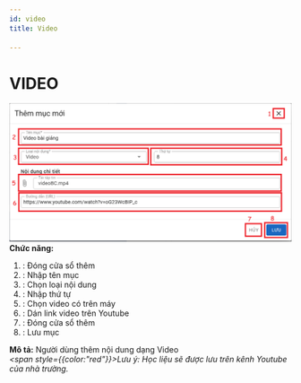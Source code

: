 ```yaml
---
id: video
title: Video

---
```


# VIDEO

![Trang Chủ](../../static/img/soan-hoc-lieu-so/video/them-video.png)  
__Chức năng:__ 
1. <img src="/docs-lms-hls/img/chung/dong.png" alt="" width="30" />: Đóng cửa sổ thêm
2. <img src="/docs-lms-hls/img/chung/ten-muc.png" alt="" width="80" />: Nhập tên mục
3. <img src="/docs-lms-hls/img/soan-hoc-lieu-so/video/loai.png" alt="" width="100" />: Chọn loại nội dung
4. <img src="/docs-lms-hls/img/chung/thu-tu.png" alt="" width="60" />: Nhập thứ tự
5. <img src="/docs-lms-hls/img/soan-hoc-lieu-so/video/tep.png" alt="" width="220" />: Chọn video có trên máy
6. <img src="/docs-lms-hls/img/soan-hoc-lieu-so/video/link.png" alt="" width="290" />: Dán link video trên Youtube
7. <img src="/docs-lms-hls/img/chung/huy.png" alt="" width="40" />: Đóng cửa sổ thêm
8. <img src="/docs-lms-hls/img/chung/luu.png" alt="" width="50" />: Lưu mục  

__Mô tả:__ Người dùng thêm nội dung dạng Video  
*<span style={{color:"red"}}>Lưu ý:  Học liệu sẽ được lưu trên kênh Youtube của nhà trường.</span>*
